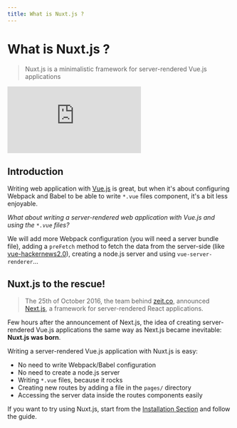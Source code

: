 ```yaml
---
title: What is Nuxt.js ?
---
```


# What is Nuxt.js ?

> Nuxt.js is a minimalistic framework for server-rendered Vue.js applications

<div class="video">
  <iframe class="youtube" src="https://www.youtube.com/embed/kmf-p-pTi40?rel=0" frameborder="0" allowfullscreen></iframe>
</div>

## Introduction

Writing web application with [Vue.js](https://vuejs.org) is great, but when it's about configuring Webpack and Babel to be able to write `*.vue` files component, it's a bit less enjoyable.

_What about writing a server-rendered web application with Vue.js and using the `*.vue` files?_

We will add more Webpack configuration (you will need a server bundle file), adding a `preFetch` method to fetch the data from the server-side (like [vue-hackernews2.0](https://github.com/vuejs/vue-hackernews-2.0)), creating a node.js server and using `vue-server-renderer`...

## Nuxt.js to the rescue!

> The 25th of October 2016, the team behind [zeit.co](http://zeit.co/), announced [Next.js](https://zeit.co/blog/next), a framework for server-rendered React applications.

Few hours after the announcement of Next.js, the idea of creating server-rendered Vue.js applications the same way as Next.js became inevitable:  **Nuxt.js was born**.

Writing a server-rendered Vue.js application with Nuxt.js is easy:
- No need to write Webpack/Babel configuration
- No need to create a node.js server
- Writing `*.vue` files, because it rocks
- Creating new routes by adding a file in the `pages/` directory
- Accessing the server data inside the routes components easily

If you want to try using Nuxt.js, start from the [Installation Section](/guide/installation) and follow the guide.
